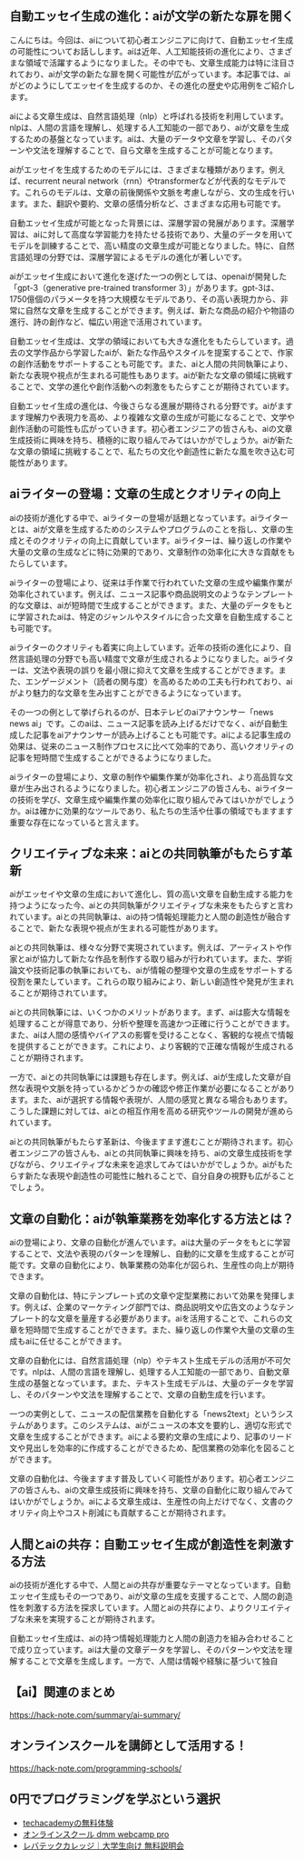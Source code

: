 <!--
title:   【ai】自動エッセイ生成の可能性：aiが新たな文章の領域に挑戦
tags:    AI,Human,text
id:      fdedd089079f0f35a744
private: false
-->


## 自動エッセイ生成の進化：aiが文学の新たな扉を開く

こんにちは。今回は、aiについて初心者エンジニアに向けて、自動エッセイ生成の可能性についてお話しします。aiは近年、人工知能技術の進化により、さまざまな領域で活躍するようになりました。その中でも、文章生成能力は特に注目されており、aiが文学の新たな扉を開く可能性が広がっています。本記事では、aiがどのようにしてエッセイを生成するのか、その進化の歴史や応用例をご紹介します。

aiによる文章生成は、自然言語処理（nlp）と呼ばれる技術を利用しています。nlpは、人間の言語を理解し、処理する人工知能の一部であり、aiが文章を生成するための基盤となっています。aiは、大量のデータや文章を学習し、そのパターンや文法を理解することで、自ら文章を生成することが可能となります。

aiがエッセイを生成するためのモデルには、さまざまな種類があります。例えば、recurrent neural network（rnn）やtransformerなどが代表的なモデルです。これらのモデルは、文章の前後関係や文脈を考慮しながら、文の生成を行います。また、翻訳や要約、文章の感情分析など、さまざまな応用も可能です。

自動エッセイ生成が可能となった背景には、深層学習の発展があります。深層学習は、aiに対して高度な学習能力を持たせる技術であり、大量のデータを用いてモデルを訓練することで、高い精度の文章生成が可能となりました。特に、自然言語処理の分野では、深層学習によるモデルの進化が著しいです。

aiがエッセイ生成において進化を遂げた一つの例としては、openaiが開発した「gpt-3（generative pre-trained transformer 3）」があります。gpt-3は、1750億個のパラメータを持つ大規模なモデルであり、その高い表現力から、非常に自然な文章を生成することができます。例えば、新たな商品の紹介や物語の進行、詩の創作など、幅広い用途で活用されています。

自動エッセイ生成は、文学の領域においても大きな進化をもたらしています。過去の文学作品から学習したaiが、新たな作品やスタイルを提案することで、作家の創作活動をサポートすることも可能です。また、aiと人間の共同執筆により、新たな表現や視点が生まれる可能性もあります。aiが新たな文章の領域に挑戦することで、文学の進化や創作活動への刺激をもたらすことが期待されています。

自動エッセイ生成の進化は、今後さらなる進展が期待される分野です。aiがますます理解力や表現力を高め、より複雑な文章の生成が可能になることで、文学や創作活動の可能性も広がっていきます。初心者エンジニアの皆さんも、aiの文章生成技術に興味を持ち、積極的に取り組んでみてはいかがでしょうか。aiが新たな文章の領域に挑戦することで、私たちの文化や創造性に新たな風を吹き込む可能性があります。

## aiライターの登場：文章の生成とクオリティの向上

aiの技術が進化する中で、aiライターの登場が話題となっています。aiライターとは、aiが文章を生成するためのシステムやプログラムのことを指し、文章の生成とそのクオリティの向上に貢献しています。aiライターは、繰り返しの作業や大量の文章の生成などに特に効果的であり、文章制作の効率化に大きな貢献をもたらしています。

aiライターの登場により、従来は手作業で行われていた文章の生成や編集作業が効率化されています。例えば、ニュース記事や商品説明文のようなテンプレート的な文章は、aiが短時間で生成することができます。また、大量のデータをもとに学習されたaiは、特定のジャンルやスタイルに合った文章を自動生成することも可能です。

aiライターのクオリティも着実に向上しています。近年の技術の進化により、自然言語処理の分野でも高い精度で文章が生成されるようになりました。aiライターは、文法や表現の誤りを最小限に抑えて文章を生成することができます。また、エンゲージメント（読者の関与度）を高めるための工夫も行われており、aiがより魅力的な文章を生み出すことができるようになっています。

その一つの例として挙げられるのが、日本テレビのaiアナウンサー「news news ai」です。このaiは、ニュース記事を読み上げるだけでなく、aiが自動生成した記事をaiアナウンサーが読み上げることも可能です。aiによる記事生成の効果は、従来のニュース制作プロセスに比べて効率的であり、高いクオリティの記事を短時間で生成することができるようになりました。

aiライターの登場により、文章の制作や編集作業が効率化され、より高品質な文章が生み出されるようになりました。初心者エンジニアの皆さんも、aiライターの技術を学び、文章生成や編集作業の効率化に取り組んでみてはいかがでしょうか。aiは確かに効果的なツールであり、私たちの生活や仕事の領域でもますます重要な存在になっていると言えます。

## クリエイティブな未来：aiとの共同執筆がもたらす革新

aiがエッセイや文章の生成において進化し、質の高い文章を自動生成する能力を持つようになった今、aiとの共同執筆がクリエイティブな未来をもたらすと言われています。aiとの共同執筆は、aiの持つ情報処理能力と人間の創造性が融合することで、新たな表現や視点が生まれる可能性があります。

aiとの共同執筆は、様々な分野で実現されています。例えば、アーティストや作家とaiが協力して新たな作品を制作する取り組みが行われています。また、学術論文や技術記事の執筆においても、aiが情報の整理や文章の生成をサポートする役割を果たしています。これらの取り組みにより、新しい創造性や発見が生まれることが期待されています。

aiとの共同執筆には、いくつかのメリットがあります。まず、aiは膨大な情報を処理することが得意であり、分析や整理を高速かつ正確に行うことができます。また、aiは人間の感情やバイアスの影響を受けることなく、客観的な視点で情報を提供することができます。これにより、より客観的で正確な情報が生成されることが期待されます。

一方で、aiとの共同執筆には課題も存在します。例えば、aiが生成した文章が自然な表現や文脈を持っているかどうかの確認や修正作業が必要になることがあります。また、aiが選択する情報や表現が、人間の感覚と異なる場合もあります。こうした課題に対しては、aiとの相互作用を高める研究やツールの開発が進められています。

aiとの共同執筆がもたらす革新は、今後ますます進むことが期待されます。初心者エンジニアの皆さんも、aiとの共同執筆に興味を持ち、aiの文章生成技術を学びながら、クリエイティブな未来を追求してみてはいかがでしょうか。aiがもたらす新たな表現や創造性の可能性に触れることで、自分自身の視野も広がることでしょう。

## 文章の自動化：aiが執筆業務を効率化する方法とは？

aiの登場により、文章の自動化が進んでいます。aiは大量のデータをもとに学習することで、文法や表現のパターンを理解し、自動的に文章を生成することが可能です。文章の自動化により、執筆業務の効率化が図られ、生産性の向上が期待できます。

文章の自動化は、特にテンプレート式の文章や定型業務において効果を発揮します。例えば、企業のマーケティング部門では、商品説明文や広告文のようなテンプレート的な文章を量産する必要があります。aiを活用することで、これらの文章を短時間で生成することができます。また、繰り返しの作業や大量の文章の生成もaiに任せることができます。

文章の自動化には、自然言語処理（nlp）やテキスト生成モデルの活用が不可欠です。nlpは、人間の言語を理解し、処理する人工知能の一部であり、自動文章生成の基盤となっています。また、テキスト生成モデルは、大量のデータを学習し、そのパターンや文法を理解することで、文章の自動生成を行います。

一つの実例として、ニュースの配信業務を自動化する「news2text」というシステムがあります。このシステムは、aiがニュースの本文を要約し、適切な形式で文章を生成することができます。aiによる要約文章の生成により、記事のリード文や見出しを効率的に作成することができるため、配信業務の効率化を図ることができます。

文章の自動化は、今後ますます普及していく可能性があります。初心者エンジニアの皆さんも、aiの文章生成技術に興味を持ち、文章の自動化に取り組んでみてはいかがでしょうか。aiによる文章生成は、生産性の向上だけでなく、文書のクオリティ向上やコスト削減にも貢献することが期待されます。

## 人間とaiの共存：自動エッセイ生成が創造性を刺激する方法

aiの技術が進化する中で、人間とaiの共存が重要なテーマとなっています。自動エッセイ生成もその一つであり、aiが文章の生成を支援することで、人間の創造性を刺激する方法を探求しています。人間とaiの共存により、よりクリエイティブな未来を実現することが期待されます。

自動エッセイ生成は、aiの持つ情報処理能力と人間の創造力を組み合わせることで成り立っています。aiは大量の文章データを学習し、そのパターンや文法を理解することで文章を生成します。一方で、人間は情報や経験に基づいて独自



## 【ai】関連のまとめ
https://hack-note.com/summary/ai-summary/



## オンラインスクールを講師として活用する！
https://hack-note.com/programming-schools/



## 0円でプログラミングを学ぶという選択
- [techacademyの無料体験](//af.moshimo.com/af/c/click?a_id=2612475&amp;p_id=1555&amp;pc_id=2816&amp;pl_id=22706&amp;url=https%3a%2f%2ftechacademy.jp%2fhtmlcss-trial%3futm_source%3dmoshimo%26utm_medium%3daffiliate%26utm_campaign%3dtextad)
- [オンラインスクール dmm webcamp pro](//af.moshimo.com/af/c/click?a_id=2612482&amp;p_id=1363&amp;pc_id=2297&amp;pl_id=39999&amp;guid=on)
- [レバテックカレッジ｜大学生向け 無料説明会](//af.moshimo.com/af/c/click?a_id=4071793&p_id=3198&pc_id=7488&pl_id=41848)
